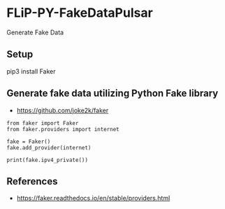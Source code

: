 # FLiP-PY-FakeDataPulsar
Generate Fake Data


## Setup

pip3 install Faker

## Generate fake data utilizing Python Fake library

* https://github.com/joke2k/faker

````
from faker import Faker
from faker.providers import internet

fake = Faker()
fake.add_provider(internet)

print(fake.ipv4_private())

````


## References

* https://faker.readthedocs.io/en/stable/providers.html
